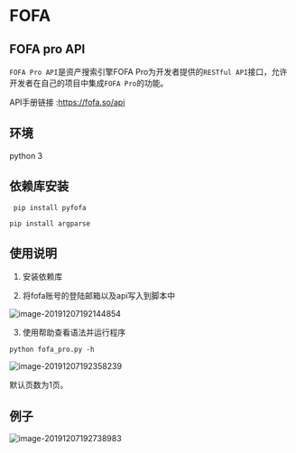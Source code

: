 # FOFA

## FOFA pro API

`FOFA Pro API`是资产搜索引擎FOFA Pro为开发者提供的`RESTful API`接口，允许开发者在自己的项目中集成`FOFA Pro`的功能。

API手册链接 :https://fofa.so/api

## 环境

python 3

## 依赖库安装

` pip install pyfofa`

`pip install argparse`

## 使用说明

1. 安装依赖库

2. 将fofa账号的登陆邮箱以及api写入到脚本中

![image-20191207192144854](C:\Users\95830\AppData\Roaming\Typora\typora-user-images\image-20191207192144854.png)

3. 使用帮助查看语法并运行程序

`python fofa_pro.py -h`

![image-20191207192358239](C:\Users\95830\AppData\Roaming\Typora\typora-user-images\image-20191207192358239.png)

默认页数为1页。

## 例子

![image-20191207192738983](C:\Users\95830\AppData\Roaming\Typora\typora-user-images\image-20191207192738983.png)



